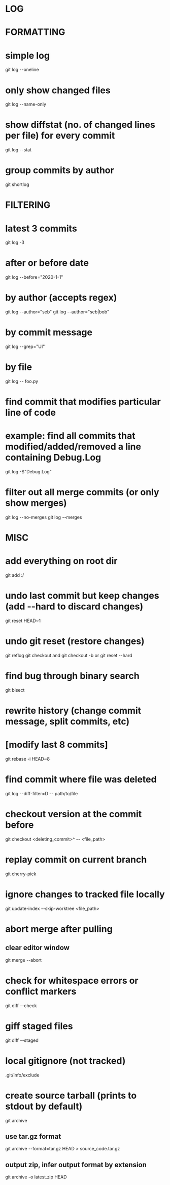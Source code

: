 # LOG
# FORMATTING
# simple log
git log --oneline

# only show changed files
git log --name-only

# show diffstat (no. of changed lines per file) for every commit
git log --stat

# group commits by author
git shortlog

# FILTERING
# latest 3 commits
git log -3

# after or before date
git log --before="2020-1-1"

# by author (accepts regex)
git log --author="seb"
git log --author="seb\|bob"

# by commit message
git log --grep="UI"

# by file
git log -- foo.py

# find commit that modifies particular line of code
# example: find all commits that modified/added/removed a line containing Debug.Log
git log -S"Debug.Log"

# filter out all merge commits (or only show merges)
git log --no-merges
git log --merges


# MISC
# add everything on root dir
git add :/

# undo last commit but keep changes (add --hard to discard changes)
git reset HEAD~1

# undo git reset (restore changes)
git reflog
git checkout <SHA>    and    git checkout -b <new branch name>
    or
git reset --hard <SHA>

# find bug through binary search
git bisect

# rewrite history (change commit message, split commits, etc)
# [modify last 8 commits]
git rebase -i HEAD~8

# find commit where file was deleted
git log --diff-filter=D -- path/to/file
# checkout version at the commit before
git checkout <deleting_commit>^ -- <file_path>

# replay commit on current branch
git cherry-pick <SHA>

# ignore changes to tracked file locally
git update-index --skip-worktree <file_path>

# abort merge after pulling
## clear editor window
git merge --abort

# check for whitespace errors or conflict markers
git diff --check
# giff staged files
git diff --staged

# local gitignore (not tracked)
.git/info/exclude

# create source tarball (prints to stdout by default)
git archive <revision>
## use tar.gz format
git archive --format=tar.gz HEAD > source_code.tar.gz
## output zip, infer output format by extension
git archive -o latest.zip HEAD
